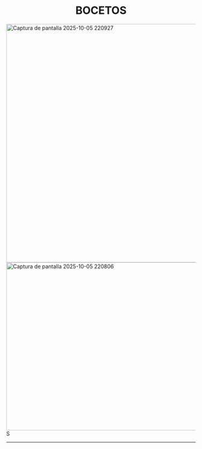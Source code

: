 <h1 align="center">BOCETOS</h1>

<p align="center">
  
</p>
<img width="784" height="633" alt="Captura de pantalla 2025-10-05 220927" src="https://github.com/user-attachments/assets/e7a496c4-3245-4b1b-88d1-33276df496f1" />
<img width="767" height="446" alt="Captura de pantalla 2025-10-05 220806" src="https://github.com/user-attachments/assets/e0a9992d-f81d-4c94-814c-529a3815ffbc" />S
<hr>


